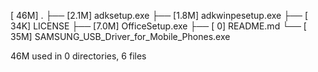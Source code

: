 [ 46M]  .
├── [2.1M]  adksetup.exe
├── [1.8M]  adkwinpesetup.exe
├── [ 34K]  LICENSE
├── [7.0M]  OfficeSetup.exe
├── [   0]  README.md
└── [ 35M]  SAMSUNG_USB_Driver_for_Mobile_Phones.exe

  46M used in 0 directories, 6 files
